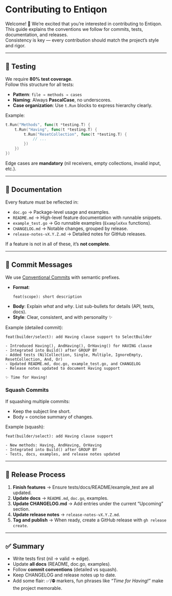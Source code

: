 # Contributing to Entiqon

Welcome! 🎉 We’re excited that you’re interested in contributing to Entiqon.  
This guide explains the conventions we follow for commits, tests, documentation, and releases.  
Consistency is key — every contribution should match the project’s style and rigor.

---

## 🧪 Testing

We require **80% test coverage**.  
Follow this structure for all tests:

- **Pattern**: `file → methods → cases`
- **Naming**: Always **PascalCase**, no underscores.
- **Case organization**: Use `t.Run` blocks to express hierarchy clearly.

Example:
```go
t.Run("Methods", func(t *testing.T) {
    t.Run("Having", func(t *testing.T) {
        t.Run("ResetCollection", func(t *testing.T) {
            // ...
        })
    })
})
```

Edge cases are **mandatory** (nil receivers, empty collections, invalid input, etc.).

---

## 📑 Documentation

Every feature must be reflected in:
- `doc.go` → Package-level usage and examples.
- `README.md` → High-level feature documentation with runnable snippets.
- `example_test.go` → Go runnable examples (`ExampleXxx` functions).
- `CHANGELOG.md` → Notable changes, grouped by release.
- `release-notes-vX.Y.Z.md` → Detailed notes for GitHub releases.

If a feature is not in all of these, it’s **not complete**.

---

## 💬 Commit Messages

We use [Conventional Commits](https://www.conventionalcommits.org/) with semantic prefixes.

- **Format**:
  ```
  feat(scope): short description
  ```
- **Body**: Explain *what* and *why*. List sub-bullets for details (API, tests, docs).
- **Style**: Clear, consistent, and with personality ✨

Example (detailed commit):
```text
feat(builder/select): add Having clause support to SelectBuilder

- Introduced Having(), AndHaving(), OrHaving() for HAVING clause
- Integrated into Build() after GROUP BY
- Added tests (NilCollection, Single, Multiple, IgnoreEmpty, ResetCollection, And, Or)
- Updated README.md, doc.go, example_test.go, and CHANGELOG
- Release notes updated to document Having support

✨ Time for Having!
```

### Squash Commits
If squashing multiple commits:
- Keep the subject line short.
- Body = concise summary of changes.

Example (squash):
```text
feat(builder/select): add Having clause support

- New methods: Having, AndHaving, OrHaving
- Integrated into Build() after GROUP BY
- Tests, docs, examples, and release notes updated
```

---

## 🚀 Release Process

1. **Finish features** → Ensure tests/docs/README/example_test are all updated.  
2. **Update docs** → `README.md`, `doc.go`, examples.  
3. **Update CHANGELOG.md** → Add entries under the current “Upcoming” section.  
4. **Update release notes** → `release-notes-vX.Y.Z.md`.  
5. **Tag and publish** → When ready, create a GitHub release with `gh release create`.  

---

## ✅ Summary

- Write tests first (nil → valid → edge).
- Update **all docs** (README, doc.go, examples).
- Follow **commit conventions** (detailed vs squash).
- Keep CHANGELOG and release notes up to date.
- Add some flair: ✅/⛔️ markers, fun phrases like *“Time for Having!”* make the project memorable.
